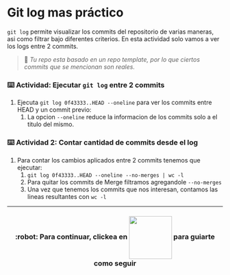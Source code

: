# Git log mas práctico

`git log` permite visualizar los commits del repositorio de varias maneras, asi como filtrar bajo diferentes criterios.
En esta actividad solo vamos a ver los logs entre 2 commits.

> :robot: _Tu repo esta basado en un repo template, por lo que ciertos commits que se mencionan son reales._

### :keyboard: Actividad: Ejecutar `git log` entre 2 commits

1. Ejecuta `git log 0f43333..HEAD --oneline` para ver los commits entre HEAD y un commit previo:
   1. La opcion `--oneline` reduce la informacion de los commits solo a el titulo del mismo.

### :keyboard: Actividad 2: Contar cantidad de commits desde el log

1. Para contar los cambios aplicados entre 2 commits tenemos que ejecutar:
   1. `git log 0f43333..HEAD --oneline --no-merges | wc -l`
   2. Para quitar los commits de Merge filtramos agregandole `--no-merges`
   3. Una vez que tenemos los commits que nos interesan, contamos las lineas resultantes con `wc -l`

<hr>
<h3 align="center"> :robot: Para continuar, clickea en <img align="center" src="https://i.imgur.com/K5t3DLq.png" width="100px"> para guiarte como seguir</h3>
